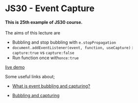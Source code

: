 # JS30 - Event Capture
#### This is 25th example of JS30 course.
The aims of this lecture are 

- Bubbling and stop bubbling with `e.stopPropagation`
-  `document.addEventListener(event, function, useCapture)` : `capture:true` vs `capture:false`
- Run function once with`once:true`

[live demo](https://mervekrblt.github.io/JavaScript-30/24-Event%20Capture/index.html)

Some useful links about;
- [What is event bubbling and capturing?](https://stackoverflow.com/questions/4616694/what-is-event-bubbling-and-capturing#:~:text=The%20event%20propagation%20mode%20determines,propagated%20to%20the%20inner%20elements.)

- [Bubbling and capturing](https://javascript.info/bubbling-and-capturing)
